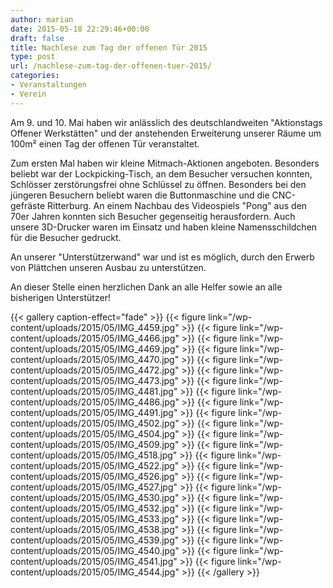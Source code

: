 ```yaml
---
author: marian
date: 2015-05-18 22:29:46+00:00
draft: false
title: Nachlese zum Tag der offenen Tür 2015
type: post
url: /nachlese-zum-tag-der-offenen-tuer-2015/
categories:
- Veranstaltungen
- Verein
---
```


Am 9. und 10. Mai haben wir anlässlich des deutschlandweiten "Aktionstags Offener Werkstätten" und der anstehenden Erweiterung unserer Räume um 100m² einen Tag der offenen Tür veranstaltet.<!-- more -->

Zum ersten Mal haben wir kleine Mitmach-Aktionen angeboten. Besonders beliebt war der Lockpicking-Tisch, an dem Besucher versuchen konnten, Schlösser zerstörungsfrei ohne Schlüssel zu öffnen. Besonders bei den jüngeren Besuchern beliebt waren die Buttonmaschine und die CNC-gefräste Ritterburg. An einem Nachbau des Videospiels "Pong" aus den 70er Jahren konnten sich Besucher gegenseitig herausfordern. Auch unsere 3D-Drucker waren im Einsatz und haben kleine Namensschildchen für die Besucher gedruckt.

An unserer "Unterstützerwand" war und ist es möglich, durch den Erwerb von Plättchen unseren Ausbau zu unterstützen.

An dieser Stelle einen herzlichen Dank an alle Helfer sowie an alle bisherigen Unterstützer!




{{< gallery caption-effect="fade" >}}
  {{< figure link="/wp-content/uploads/2015/05/IMG_4459.jpg" >}}
{{< figure link="/wp-content/uploads/2015/05/IMG_4466.jpg" >}}
{{< figure link="/wp-content/uploads/2015/05/IMG_4469.jpg" >}}
{{< figure link="/wp-content/uploads/2015/05/IMG_4470.jpg" >}}
{{< figure link="/wp-content/uploads/2015/05/IMG_4472.jpg" >}}
{{< figure link="/wp-content/uploads/2015/05/IMG_4473.jpg" >}}
{{< figure link="/wp-content/uploads/2015/05/IMG_4481.jpg" >}}
{{< figure link="/wp-content/uploads/2015/05/IMG_4486.jpg" >}}
{{< figure link="/wp-content/uploads/2015/05/IMG_4491.jpg" >}}
{{< figure link="/wp-content/uploads/2015/05/IMG_4502.jpg" >}}
{{< figure link="/wp-content/uploads/2015/05/IMG_4504.jpg" >}}
{{< figure link="/wp-content/uploads/2015/05/IMG_4509.jpg" >}}
{{< figure link="/wp-content/uploads/2015/05/IMG_4518.jpg" >}}
{{< figure link="/wp-content/uploads/2015/05/IMG_4522.jpg" >}}
{{< figure link="/wp-content/uploads/2015/05/IMG_4526.jpg" >}}
{{< figure link="/wp-content/uploads/2015/05/IMG_4527.jpg" >}}
{{< figure link="/wp-content/uploads/2015/05/IMG_4530.jpg" >}}
{{< figure link="/wp-content/uploads/2015/05/IMG_4532.jpg" >}}
{{< figure link="/wp-content/uploads/2015/05/IMG_4533.jpg" >}}
{{< figure link="/wp-content/uploads/2015/05/IMG_4538.jpg" >}}
{{< figure link="/wp-content/uploads/2015/05/IMG_4539.jpg" >}}
{{< figure link="/wp-content/uploads/2015/05/IMG_4540.jpg" >}}
{{< figure link="/wp-content/uploads/2015/05/IMG_4541.jpg" >}}
{{< figure link="/wp-content/uploads/2015/05/IMG_4544.jpg" >}}
{{< /gallery >}}
